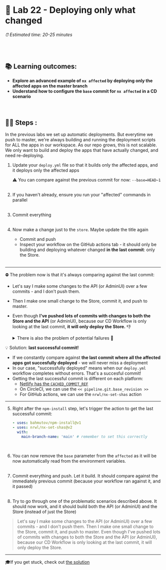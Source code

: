 # 💈 Lab 22 - Deploying only what changed

###### ⏰ Estimated time: 20-25 minutes

<br />

## 📚 Learning outcomes:

- **Explore an advanced example of `nx affected` by deploying only the affected apps on the master branch**
- **Understand how to configure the `base` commit for `nx affected` in a CD scenario**
  <br /><br /><br />

## 🏋️‍♀️ Steps :

In the previous labs we set up automatic deployments. But everytime we push to master, we're always building and running the deployment scripts for ALL the apps in our workspace. As our repo grows, this is not scalable. We only want to build and deploy the apps that have actually changed, and need re-deploying.

1. Update your `deploy.yml` file so that it builds only the affected apps, and it deploys only the affected apps

   ⚠️ You can compare against the previous commit for now: `--base=HEAD~1`
   <br /> <br />

2. If you haven't already, ensure you run your "affected" commands in parallel
   <br /> <br />

3. Commit everything
   <br /> <br />
4. Now make a change just to the `store`. Maybe update the title again
   - Commit and push
   - Inspect your workflow on the GitHub actions tab - it should only be building and deploying
     whatever changed **in the last commit**: only the Store.
     <br /> <br />

---

⛔ The problem now is that it's always comparing against the last commit:

- Let's say I make some changes to the API (or AdminUI) over a few commits - and I don't push them.
- Then I make one small change to the Store, commit it, and push to master.
- Even though **I've pushed lots of commits with changes to both the Store and the API** (or AdminUI), because our CD Workflow is only
  looking at the last commit, **it will only deploy the Store.** 👎

    <details>
    <summary>There is also the problem of potential failures 🧨</summary>

  Now our setup is simple: it just builds.
  But let's say we wanted to run the E2E tests again before deploying - just to be extra safe!
  In that case, if I change the API (or AdminUI) and push, the E2E tests might fail. So API (or AdminUI) will not get deployed.
  I then fix the E2E tests, but because the API (or AdminUI) does not depend on its E2E tests, `nx affected` will not mark it for deployment.
  So even though we changed the API (or AdminUI), it did not get deployed.
    </details>

💡 Solution: **last successful commit!**

- If we constantly compare against **the last commit where all the affected apps got succesfully deployed** - we
  will never miss a deployment
- In our case, "successfully deployed" means when our `deploy.yml` workflow completes without errors. That's a succesful commit!
- Getting the last successful commit is different on each platform:
  - [Netlify has the `CACHED_COMMIT_REF`](https://docs.netlify.com/configure-builds/environment-variables/#git-metadata)
  - On CircleCI, we can use the `<< pipeline.git.base_revision >>`
  - For GitHub actions, we can use the `nrwl/nx-set-shas` action

---

5. Right after the `npm-install` step, let's trigger the action to get the last successful commit:

   ```yml
   - uses: bahmutov/npm-install@v1
   - uses: nrwl/nx-set-shas@v2
     with:
       main-branch-name: 'main' # remember to set this correctly
   ```

   <br />

6. You can now remove the `base` parameter from the `affected` as it will be now automatically read from the environment variables.
   <br /> <br />

7. Commit everything and push. Let it build. It should compare against the immediately previous commit (because your workflow ran against it, and it passed)
   <br /> <br />

8. Try to go through one of the problematic scenarios described above. It should now work, and it should build both the API (or AdminUI) and the Store (instead of just the Store)

> Let's say I make some changes to the API (or AdminUI) over a few commits - and I don't push them. Then I make one small change to the Store, commit it, and push to master.
> Even though I've pushed lots of commits with changes to both the Store and the API (or AdminUI), because our CD Workflow is only looking at the last commit, it will only deploy the Store.
> <br />

---

🎓If you get stuck, check out [the solution](SOLUTION.md)
